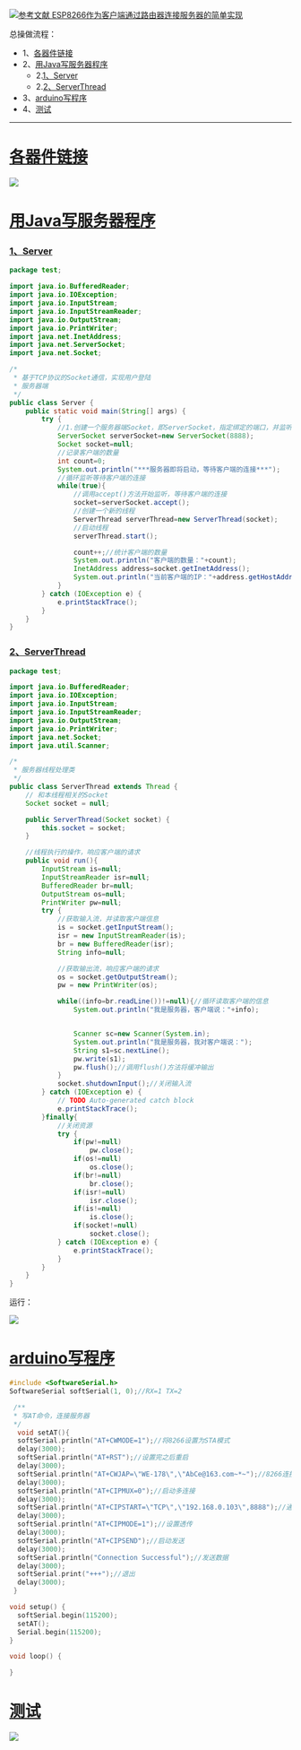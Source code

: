 [![](https://img.shields.io/badge/参考文献-ESP8266作为客户端通过路由器连接服务器的简单实现-yellow.svg "参考文献 ESP8266作为客户端通过路由器连接服务器的简单实现")](https://blog.csdn.net/Jsagacity/article/details/79591807)


总操做流程：
- 1、[各器件链接](#ESP8266-01)
- 2、[用Java写服务器程序](#ESP8266-02)
    - 2.[1、Server](#ESP8266-02-01)
    - 2.[2、ServerThread](#ESP8266-02-02)
- 3、[arduino写程序](#ESP8266-03)
- 4、[测试](#ESP8266-04)

----------

# <a name="ESP8266-01" href="#" >各器件链接</a>
![](image/3-1.png)
# <a name="ESP8266-02" href="#" >用Java写服务器程序</a>
### <a name="ESP8266-02-01" href="#" >1、Server</a>
```java
package test;

import java.io.BufferedReader;
import java.io.IOException;
import java.io.InputStream;
import java.io.InputStreamReader;
import java.io.OutputStream;
import java.io.PrintWriter;
import java.net.InetAddress;
import java.net.ServerSocket;
import java.net.Socket;

/*
 * 基于TCP协议的Socket通信，实现用户登陆
 * 服务器端
 */
public class Server {
	public static void main(String[] args) {
		try {
			//1.创建一个服务器端Socket，即ServerSocket，指定绑定的端口，并监听此端口
			ServerSocket serverSocket=new ServerSocket(8888);
			Socket socket=null;
			//记录客户端的数量
			int count=0;
			System.out.println("***服务器即将启动，等待客户端的连接***");
			//循环监听等待客户端的连接
			while(true){
				//调用accept()方法开始监听，等待客户端的连接
				socket=serverSocket.accept();
				//创建一个新的线程
				ServerThread serverThread=new ServerThread(socket);
				//启动线程
				serverThread.start();

				count++;//统计客户端的数量
				System.out.println("客户端的数量："+count);
				InetAddress address=socket.getInetAddress();
				System.out.println("当前客户端的IP："+address.getHostAddress());
			}
		} catch (IOException e) {
			e.printStackTrace();
		}
	}
}

```
### <a name="ESP8266-02-02" href="#" >2、ServerThread</a>
```java
package test;

import java.io.BufferedReader;
import java.io.IOException;
import java.io.InputStream;
import java.io.InputStreamReader;
import java.io.OutputStream;
import java.io.PrintWriter;
import java.net.Socket;
import java.util.Scanner;

/*
 * 服务器线程处理类
 */
public class ServerThread extends Thread {
	// 和本线程相关的Socket
	Socket socket = null;

	public ServerThread(Socket socket) {
		this.socket = socket;
	}

	//线程执行的操作，响应客户端的请求
	public void run(){
		InputStream is=null;
		InputStreamReader isr=null;
		BufferedReader br=null;
		OutputStream os=null;
		PrintWriter pw=null;
		try {
			//获取输入流，并读取客户端信息
			is = socket.getInputStream();
			isr = new InputStreamReader(is);
			br = new BufferedReader(isr);
			String info=null;

			//获取输出流，响应客户端的请求
			os = socket.getOutputStream();
			pw = new PrintWriter(os);

			while((info=br.readLine())!=null){//循环读取客户端的信息
				System.out.println("我是服务器，客户端说："+info);


				Scanner sc=new Scanner(System.in);
				System.out.println("我是服务器，我对客户端说：");
				String s1=sc.nextLine();
				pw.write(s1);
				pw.flush();//调用flush()方法将缓冲输出
			}
			socket.shutdownInput();//关闭输入流
		} catch (IOException e) {
			// TODO Auto-generated catch block
			e.printStackTrace();
		}finally{
			//关闭资源
			try {
				if(pw!=null)
					pw.close();
				if(os!=null)
					os.close();
				if(br!=null)
					br.close();
				if(isr!=null)
					isr.close();
				if(is!=null)
					is.close();
				if(socket!=null)
					socket.close();
			} catch (IOException e) {
				e.printStackTrace();
			}
		}
	}
}

```
运行：

![](image/5-1.gif)

# <a name="ESP8266-03" href="#" >arduino写程序</a>
```c
#include <SoftwareSerial.h>
SoftwareSerial softSerial(1, 0);//RX=1 TX=2

 /**
 * 写AT命令，连接服务器
 */
  void setAT(){
  softSerial.println("AT+CWMODE=1");//将8266设置为STA模式
  delay(3000);
  softSerial.println("AT+RST");//设置完之后重启
  delay(3000);
  softSerial.println("AT+CWJAP=\"WE-178\",\"AbCe@163.com~*~");//8266连接路由器发出的WiFi
  delay(3000);
  softSerial.println("AT+CIPMUX=0");//启动多连接
  delay(3000);
  softSerial.println("AT+CIPSTART=\"TCP\",\"192.168.0.103\",8888");//通过协议、IP和端口连接服务器
  delay(3000);
  softSerial.println("AT+CIPMODE=1");//设置透传
  delay(3000);
  softSerial.println("AT+CIPSEND");//启动发送
  delay(3000);
  softSerial.println("Connection Successful");//发送数据
  delay(3000);
  softSerial.print("+++");//退出
  delay(3000);
 }

void setup() {
  softSerial.begin(115200);
  setAT();
  Serial.begin(115200);
}

void loop() {

}
```
# <a name="ESP8266-04" href="#" >测试</a>
![](image/5-2.gif)
